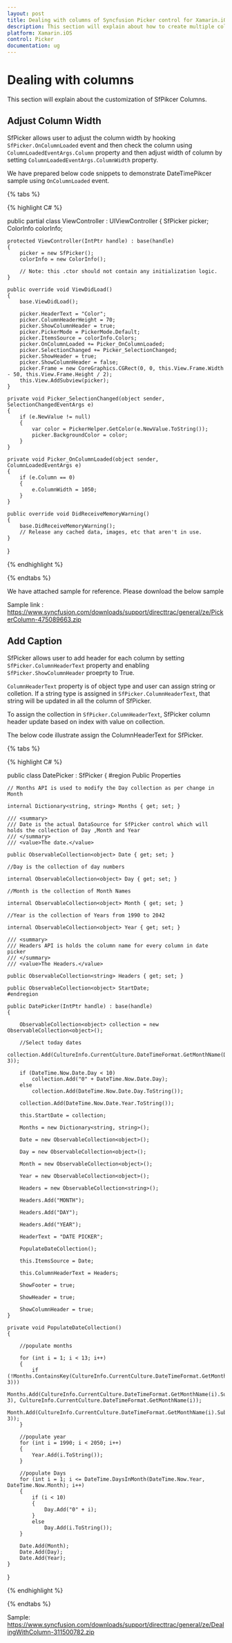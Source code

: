 ```yaml
---
layout: post
title: Dealing with columns of Syncfusion Picker control for Xamarin.iOS
description: This section will explain about how to create multiple columns in Syncfusion Picker control for Xamarin.iOS platform.
platform: Xamarin.iOS
control: Picker
documentation: ug
---
```


# Dealing with columns

This section will explain about the customization of SfPikcer Columns.

## Adjust Column Width

SfPicker allows user to adjust the column width by hooking `SfPicker.OnColumnLoaded` event and then check the column using `ColumnLoadedEventArgs.Column` property and then adjust width of column by setting `ColumnLoadedEventArgs.ColumnWidth` property.

We have prepared below code snippets to demonstrate DateTimePikcer sample using `OnColumnLoaded` event.

{% tabs %}

{% highlight C# %}

public partial class ViewController : UIViewController
{
    SfPicker picker;
    ColorInfo colorInfo;

    protected ViewController(IntPtr handle) : base(handle)
    {
        picker = new SfPicker();
        colorInfo = new ColorInfo();

        // Note: this .ctor should not contain any initialization logic.
    }

    public override void ViewDidLoad()
    {
        base.ViewDidLoad();

        picker.HeaderText = "Color";
        picker.ColumnHeaderHeight = 70;
        picker.ShowColumnHeader = true;
        picker.PickerMode = PickerMode.Default;
        picker.ItemsSource = colorInfo.Colors;
        picker.OnColumnLoaded += Picker_OnColumnLoaded;
        picker.SelectionChanged += Picker_SelectionChanged;
        picker.ShowHeader = true;
        picker.ShowColumnHeader = false;
        picker.Frame = new CoreGraphics.CGRect(0, 0, this.View.Frame.Width - 50, this.View.Frame.Height / 2);
        this.View.AddSubview(picker);
    }

    private void Picker_SelectionChanged(object sender, SelectionChangedEventArgs e)
    {
        if (e.NewValue != null)
        {
            var color = PickerHelper.GetColor(e.NewValue.ToString());
            picker.BackgroundColor = color;
        }
    }

    private void Picker_OnColumnLoaded(object sender, ColumnLoadedEventArgs e)
    {
        if (e.Column == 0)
        {
            e.ColumnWidth = 1050;
        }
    }

    public override void DidReceiveMemoryWarning()
    {
        base.DidReceiveMemoryWarning();
        // Release any cached data, images, etc that aren't in use.
    }
}

{% endhighlight %}

{% endtabs %}

We have attached sample for reference. Please download the below sample

Sample link : https://www.syncfusion.com/downloads/support/directtrac/general/ze/PickerColumn-475089663.zip 

## Add Caption

SfPicker allows user to add header for each column by setting `SfPicker.ColumnHeaderText` property and enabling `SfPicker.ShowColumnHeader` proeprty to True.

`ColumnHeaderText` property is of object type and user can assign string or colletion. If a string type is assigned in `SfPicker.ColumnHeaderText`, that string will be updated in all the column of SfPicker.

To assign the collection in `SfPicker.ColumnHeaderText`, SfPicker column header update based on index with value on collection.

The below code illustrate assign the ColumnHeaderText for SfPicker.

{% tabs %}

{% highlight C# %}

public class DatePicker : SfPicker
{
    #region Public Properties

    // Months API is used to modify the Day collection as per change in Month

    internal Dictionary<string, string> Months { get; set; }

    /// <summary>
    /// Date is the actual DataSource for SfPicker control which will holds the collection of Day ,Month and Year
    /// </summary>
    /// <value>The date.</value>

    public ObservableCollection<object> Date { get; set; }

    //Day is the collection of day numbers

    internal ObservableCollection<object> Day { get; set; }

    //Month is the collection of Month Names

    internal ObservableCollection<object> Month { get; set; }

    //Year is the collection of Years from 1990 to 2042

    internal ObservableCollection<object> Year { get; set; }

    /// <summary>
    /// Headers API is holds the column name for every column in date picker
    /// </summary>
    /// <value>The Headers.</value>

    public ObservableCollection<string> Headers { get; set; }

    public ObservableCollection<object> StartDate;
    #endregion

    public DatePicker(IntPtr handle) : base(handle)
    {

        ObservableCollection<object> collection = new ObservableCollection<object>();

        //Select today dates
        collection.Add(CultureInfo.CurrentCulture.DateTimeFormat.GetMonthName(DateTime.Now.Date.Month).Substring(0, 3));

        if (DateTime.Now.Date.Day < 10)
            collection.Add("0" + DateTime.Now.Date.Day);
        else
            collection.Add(DateTime.Now.Date.Day.ToString());

        collection.Add(DateTime.Now.Date.Year.ToString());

        this.StartDate = collection;

        Months = new Dictionary<string, string>();

        Date = new ObservableCollection<object>();

        Day = new ObservableCollection<object>();

        Month = new ObservableCollection<object>();

        Year = new ObservableCollection<object>();

        Headers = new ObservableCollection<string>();

        Headers.Add("MONTH");

        Headers.Add("DAY");

        Headers.Add("YEAR");

        HeaderText = "DATE PICKER";

        PopulateDateCollection();

        this.ItemsSource = Date;

        this.ColumnHeaderText = Headers;

        ShowFooter = true;

        ShowHeader = true;

        ShowColumnHeader = true;
    }

    private void PopulateDateCollection()
    {

        //populate months

        for (int i = 1; i < 13; i++)
        {
            if (!Months.ContainsKey(CultureInfo.CurrentCulture.DateTimeFormat.GetMonthName(i).Substring(0, 3)))
                Months.Add(CultureInfo.CurrentCulture.DateTimeFormat.GetMonthName(i).Substring(0, 3), CultureInfo.CurrentCulture.DateTimeFormat.GetMonthName(i));
            Month.Add(CultureInfo.CurrentCulture.DateTimeFormat.GetMonthName(i).Substring(0, 3));
        }

        //populate year
        for (int i = 1990; i < 2050; i++)
        {
            Year.Add(i.ToString());
        }

        //populate Days
        for (int i = 1; i <= DateTime.DaysInMonth(DateTime.Now.Year, DateTime.Now.Month); i++)
        {
            if (i < 10)
            {
                Day.Add("0" + i);
            }
            else
                Day.Add(i.ToString());
        }

        Date.Add(Month);
        Date.Add(Day);
        Date.Add(Year);
    }
}

{% endhighlight %}

{% endtabs %}


Sample: https://www.syncfusion.com/downloads/support/directtrac/general/ze/DealingWithColumn-311500782.zip 